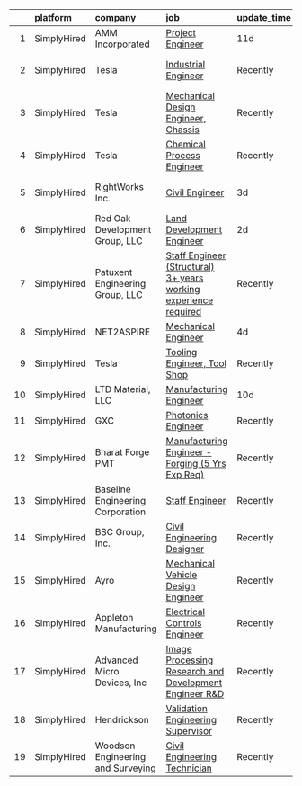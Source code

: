 

|    | platform    | company                           | job                                                                                                                                                                      | update_time   | location               |
|---:|:------------|:----------------------------------|:-------------------------------------------------------------------------------------------------------------------------------------------------------------------------|:--------------|:-----------------------|
|  1 | SimplyHired | AMM Incorporated                  | [Project Engineer](https://www.simplyhired.com/job/K3B7NnpWTFtL2HWIx-UrivzxvbletXboSpSWOk2W80mjWQIZoadXgw?q=3d+engineer)                                                 | 11d           | Portage, WI            |
|  2 | SimplyHired | Tesla                             | [Industrial Engineer](https://www.simplyhired.com/job/7zXhDeYgHVMvTfucKHNmzcWKMpmC-9sDascOynx0gmS2y140WIV8mA?q=3d+engineer)                                              | Recently      | Austin, TX +1 location |
|  3 | SimplyHired | Tesla                             | [Mechanical Design Engineer, Chassis](https://www.simplyhired.com/job/TdEpg750-nwxR-Gx3ls3dhZnTvlzdY5itBpfJYjnb6ZYt0y4Q9acrw?q=3d+engineer)                              | Recently      | Austin, TX +1 location |
|  4 | SimplyHired | Tesla                             | [Chemical Process Engineer](https://www.simplyhired.com/job/04jUT6AlhyP6hnmCKJ4_XtzPw6cbtsDNHswM3iOEApBZ3O65wKzguw?q=3d+engineer)                                        | Recently      | Austin, TX             |
|  5 | SimplyHired | RightWorks Inc.                   | [Civil Engineer](https://www.simplyhired.com/job/LExYITCiQwVFzlsG5dwmqpEeNosWk4qEAjRzhRc0Mol9dJHpwBCLTA?q=3d+engineer)                                                   | 3d            | Austin, TX +1 location |
|  6 | SimplyHired | Red Oak Development Group, LLC    | [Land Development Engineer](https://www.simplyhired.com/job/jFVCDlFMMuaPdsN-2en4CqxlTqTkEtvRS_C3SWHSLumf3EY6kTnnBQ?q=3d+engineer)                                        | 2d            | Austin, TX             |
|  7 | SimplyHired | Patuxent Engineering Group, LLC   | [Staff Engineer (Structural) 3+ years working experience required](https://www.simplyhired.com/job/pKHOB9vJobUoTeclyw3bLhdh0S6dqOH2Yop-Zc5p-RUD1zAtm6lClA?q=3d+engineer) | Recently      | Elkridge, MD           |
|  8 | SimplyHired | NET2ASPIRE                        | [Mechanical Engineer](https://www.simplyhired.com/job/9MdeeUfiBu27lrWBlffqfQPYewj4uCQlGJnSoec72t0ODnW5fiZScA?q=3d+engineer)                                              | 4d            | Remote                 |
|  9 | SimplyHired | Tesla                             | [Tooling Engineer, Tool Shop](https://www.simplyhired.com/job/gzL3wdTTkOJ906DsQiqygpkRdl3ff0X1KHBp0fAXbe4eJL9GbYJXoA?q=3d+engineer)                                      | Recently      | Austin, TX             |
| 10 | SimplyHired | LTD Material, LLC                 | [Manufacturing Engineer](https://www.simplyhired.com/job/W0T8OXhemf074tiRdemlOiRdy9On8nBqrTC48iMl493SbAT6nXDK1w?q=3d+engineer)                                           | 10d           | Austin, TX             |
| 11 | SimplyHired | GXC                               | [Photonics Engineer](https://www.simplyhired.com/job/54zR_HdhXNsq_fw_nMPb1GHziYU7VoegX8OuaUnVsF6w1PBiqavgpQ?q=3d+engineer)                                               | Recently      | Austin, TX             |
| 12 | SimplyHired | Bharat Forge PMT                  | [Manufacturing Engineer - Forging (5 Yrs Exp Req)](https://www.simplyhired.com/job/siq4lefIes52CJZvjwDqsL4T_YLA1Zelyy7u1qeQ-T_XsgHlZsCaVQ?q=3d+engineer)                 | Recently      | Surgoinsville, TN      |
| 13 | SimplyHired | Baseline Engineering Corporation  | [Staff Engineer](https://www.simplyhired.com/job/igST8TmvGYr2lOXvI28EhJUV33Etdo9WTw784iMnPTLYGSciM2576w?q=3d+engineer)                                                   | Recently      | Cheyenne, WY           |
| 14 | SimplyHired | BSC Group, Inc.                   | [Civil Engineering Designer](https://www.simplyhired.com/job/0fHQebJYjoY76SLd59IRja7M1rA36Hyj6rSd_MR_CDxghcaX0l8LqA?q=3d+engineer)                                       | Recently      | West Yarmouth, MA      |
| 15 | SimplyHired | Ayro                              | [Mechanical Vehicle Design Engineer](https://www.simplyhired.com/job/-yr0-EAA4F3z_ZhLVdDmlSZJ3vKdNlSFSiWhKFjdRPX1LgbFebFVag?q=3d+engineer)                               | Recently      | Round Rock, TX         |
| 16 | SimplyHired | Appleton Manufacturing            | [Electrical Controls Engineer](https://www.simplyhired.com/job/Cj-EFNC2ZSUmAaGnQkwY2oi7jS1jKitfqCvza_V2VtW8yqWCkhn3HQ?q=3d+engineer)                                     | Recently      | Neenah, WI             |
| 17 | SimplyHired | Advanced Micro Devices, Inc       | [Image Processing Research and Development Engineer R&D](https://www.simplyhired.com/job/9CFc0xirPiM5B-sPAytMviSP3S0Oooo6EEnT0raXhEjMy4Fxo2oB7g?q=3d+engineer)           | Recently      | Austin, TX             |
| 18 | SimplyHired | Hendrickson                       | [Validation Engineering Supervisor](https://www.simplyhired.com/job/mQJTaXgo8WNMJNWXSlivVmyy7gWWoaF6wAxV76ZOioravhGXMHmw9w?q=3d+engineer)                                | Recently      | Hebron, OH             |
| 19 | SimplyHired | Woodson Engineering and Surveying | [Civil Engineering Technician](https://www.simplyhired.com/job/IyoRukS4tozInApyj-hyuHQ_GJEkFC9z_6J3VcdIJttF08IyF1ug2Q?q=3d+engineer)                                     | Recently      | Flagstaff, AZ          |